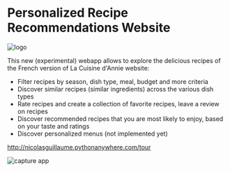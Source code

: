 # Personalized Recipe Recommendations Website

![logo](http://lacuisinedannie.20minutes.fr/headerca2.png)

This new (experimental) webapp allows to explore the delicious recipes of the French version of La Cuisine d'Annie website:

- Filter recipes by season, dish type, meal, budget and more criteria
- Discover similar recipes (similar ingredients) across the various dish types
- Rate recipes and create a collection of favorite recipes, leave a review on recipes
- Discover recommended recipes that you are most likely to enjoy, based on your taste and ratings
- Discover personalized menus (not implemented yet)

http://nicolasguillaume.pythonanywhere.com/tour

![capture app](http://lacuisinedannie.20minutes.fr/headerca2.png)

